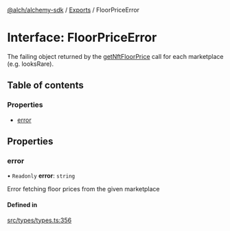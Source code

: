[@alch/alchemy-sdk](../README.md) / [Exports](../modules.md) / FloorPriceError

# Interface: FloorPriceError

The failing object returned by the [getNftFloorPrice](../modules.md#getnftfloorprice) call for each
marketplace (e.g. looksRare).

## Table of contents

### Properties

- [error](FloorPriceError.md#error)

## Properties

### error

• `Readonly` **error**: `string`

Error fetching floor prices from the given marketplace

#### Defined in

[src/types/types.ts:356](https://github.com/alchemyplatform/alchemy-sdk-js/blob/9fe1224/src/types/types.ts#L356)

